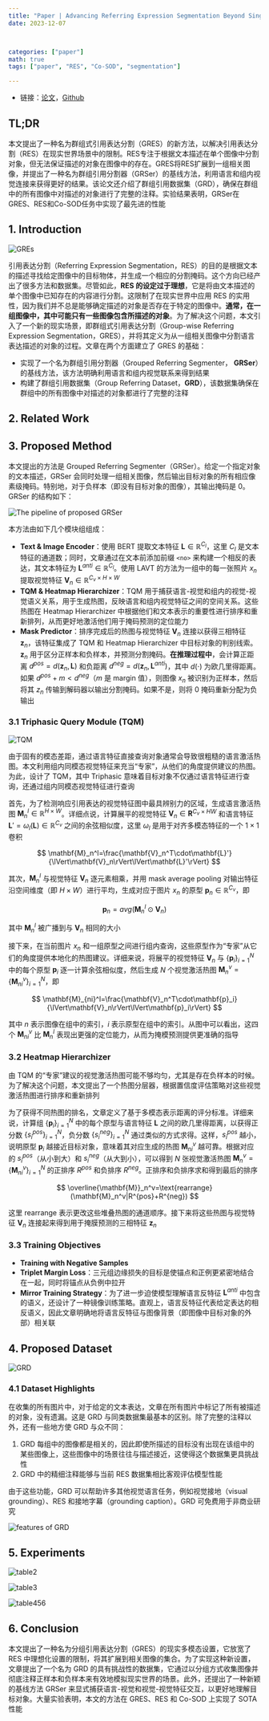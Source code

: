 ```yaml
---
title: "Paper | Advancing Referring Expression Segmentation Beyond Single Image"
date: 2023-12-07



categories: ["paper"]
math: true
tags: ["paper", "RES", "Co-SOD", "segmentation"]

---
```


- 链接：[论文](https://arxiv.org/abs/2305.12452)，[Github](https://github.com/yixuan730/group-res)

## TL;DR

本文提出了一种名为群组式引用表达分割（GRES）的新方法，以解决引用表达分割（RES）在现实世界场景中的限制。RES专注于根据文本描述在单个图像中分割对象，但无法保证描述的对象在图像中的存在。GRES将RES扩展到一组相关图像，并提出了一种名为群组引用分割器（GRSer）的基线方法，利用语言和组内视觉连接来获得更好的结果。该论文还介绍了群组引用数据集（GRD），确保在群组中的所有图像中对描述的对象进行了完整的注释。实验结果表明，GRSer在GRES、RES和Co-SOD任务中实现了最先进的性能

## 1. Introduction

![GREs](/assets/images/2023-12-07-advancing-referring-expression-segmentation-beyond-single-image/2023-12-06-22-02-57.png)

引用表达分割（Referring Expression Segmentation，RES）的目的是根据文本的描述寻找给定图像中的目标物体，并生成一个相应的分割掩码。这个方向已经产出了很多方法和数据集。尽管如此，**RES 的设定过于理想**，它是将由文本描述的单个图像中已知存在的内容进行分割。这限制了在现实世界中应用 RES 的实用性，因为我们并不总是能够确定描述的对象是否存在于特定的图像中。**通常，在一组图像中，其中可能只有一些图像包含所描述的对象**。为了解决这个问题，本文引入了一个新的现实场景，即群组式引用表达分割（Group-wise Referring Expression Segmentation，GRES），并将其定义为从一组相关图像中分割语言表达描述的对象的过程。文章在两个方面建立了 GRES 的基础：

- 实现了一个名为群组引用分割器（Grouped Referring Segmenter， **GRSer**）的基线方法，该方法明确利用语言和组内视觉联系来得到结果
- 构建了群组引用数据集（Group Referring Dataset，**GRD**），该数据集确保在群组中的所有图像中对描述的对象都进行了完整的注释

## 2. Related Work

## 3. Proposed Method

本文提出的方法是 Grouped Referring Segmenter（GRSer）。给定一个指定对象的文本描述，GRSer 会同时处理一组相关图像，然后输出目标对象的所有相应像素级掩码。特别地，对于负样本（即没有目标对象的图像），其输出掩码是 0。GRSer 的结构如下：

![The pipeline of proposed GRSer](/assets/images/2023-12-07-advancing-referring-expression-segmentation-beyond-single-image/2023-12-06-22-29-31.png)

本方法由如下几个模块组组成：

- **Text & Image Encoder**：使用 BERT 提取文本特征 $\mathbf{L}\in\mathbb{R}^{C_l}$，这里 $C_l$ 是文本特征的通道数；同时，文章通过在文本前添加前缀 `<no>` 来构建一个相反的表达，其文本特征为 $\mathbf{L}^{anti}\in\mathbb{R}^{C_l}$。使用 LAVT 的方法为一组中的每一张照片 $x_n$ 提取视觉特征 $\mathbf{V}_n\in\mathbb{R}^{C_v\times H\times W}$
- **TQM & Heatmap Hierarchizer**：TQM 用于捕获语言-视觉和组内的视觉-视觉语义关系，用于生成热图，反映语言和组内视觉特征之间的空间关系。这些热图在 Heatmap Hierarchizer 中根据他们和文本表示的重要性进行排序和重新排列，从而更好地激活他们用于掩码预测的定位能力
- **Mask Predictor**：排序完成后的热图与视觉特征 $\mathbf{V}_n$ 连接以获得三相特征 $\mathbf{z}_n$，该特征集成了 TQM 和 Heatmap Hierarchizer 中目标对象的判别线索。$\mathbf{z}_n$ 用于区分正样本和负样本，并预测分割掩码。**在推理过程中**，会计算正距离 $d^{pos}=d(\mathbf{z}_n,\mathbf{L})$ 和负距离 $d^{neg}=d(\mathbf{z}_n,\mathbf{L}^{anti})$，其中 $d(\cdot)$ 为欧几里得距离。如果 $d^{pos}+m<d^{neg}$（$m$ 是 margin 值），则图像 $x_n$ 被识别为正样本，然后将其 $z_n$ 传输到解码器以输出分割掩码。如果不是，则将 $0$ 掩码重新分配为负输出

### 3.1 Triphasic Query Module (TQM)

![TQM](/assets/images/2023-12-07-advancing-referring-expression-segmentation-beyond-single-image/2023-12-07-15-16-25.png)

由于固有的模态差距，通过语言特征直接查询对象通常会导致很粗糙的语言激活热图。本文利用组内同模态视觉特征来充当“专家”，从他们的角度提供建议的热图。为此，设计了 TQM，其中 Triphasic 意味着目标对象不仅通过语言特征进行查询，还通过组内同模态视觉特征进行查询

首先，为了检测响应引用表达的视觉特征图中最具辨别力的区域，生成语言激活热图 $\mathbf{M}_n^l\in\mathbb{R}^{H\times W}$。详细点说，计算展平的视觉特征 $\mathbf{V}_n\in\mathbf{R}^{C_v\times HW}$ 和语言特征 $\mathbf{L}'=\omega_l(\mathbf{L})\in\mathbb{R}^{C_v}$ 之间的余弦相似度，这里 $\omega_l$ 是用于对齐多模态特征的一个 $1\times1$ 卷积

$$
\mathbf{M}_n^l=\frac{\mathbf{V}_n^T\cdot\mathbf{L}'}{\lVert\mathbf{V}_n\rVert\lVert\mathbf{L}'\rVert}
$$

其次，$\mathbf{M}_n^l$ 与视觉特征 $\mathbf{V}_n$ 逐元素相乘，并用 mask average pooling 对输出特征沿空间维度（即 $H\times W$）进行平均，生成对应于图片 $x_n$ 的原型 $\mathbf{p}_n\in\mathbb{R}^{C_v}$，即

$$
\mathbf{p}_n=avg(\mathbf{M}_n^l\odot\mathbf{V}_n)
$$

其中 $\mathbf{M}_n^l$ 被广播到与 $\mathbf{V}_n$ 相同的大小

接下来，在当前图片 $x_n$ 和一组原型之间进行组内查询，这些原型作为“专家”从它们的角度提供本地化的热图建议。详细来说，将展平的视觉特征 $\mathbf{V}_n$ 与 $\{\mathbf{p}_i\}_{i=1}^N$ 中的每个原型 $\mathbf{p}_i$ 逐一计算余弦相似度，然后生成 $N$ 个视觉激活热图 $\mathbf{M}_n^v=\{\mathbf{M}_{ni}^v\}_{i=1}^N$，即

$$
\mathbf{M}_{ni}^l=\frac{\mathbf{V}_n^T\cdot\mathbf{p}_i}{\lVert\mathbf{V}_n\rVert\lVert\mathbf{p}_i\rVert}
$$

其中 $n$ 表示图像在组中的索引，$i$ 表示原型在组中的索引。从图中可以看出，这四个 $\mathbf{M}_{ni}^v$ 比 $\mathbf{M}_n^l$ 表现出更强的定位能力，从而为掩模预测提供更准确的指导

### 3.2 Heatmap Hierarchizer

由 TQM 的“专家”建议的视觉激活热图可能不够均匀，尤其是存在负样本的时候。为了解决这个问题，本文提出了一个热图分层器，根据置信度评估策略对这些视觉激活热图进行排序和重新排列

为了获得不同热图的排名，文章定义了基于多模态表示距离的评分标准。详细来说，计算组 $\{\mathbf{p}_i\}_{i=1}^N$ 中的每个原型与语言特征 $\mathbf{L}$ 之间的欧几里得距离，以获得正分数 $\{s_i^{pos}\}_{i=1}^N$，负分数 $\{s_i^{neg}\}_{i=1}^N$ 通过类似的方式求得。这样，$s_i^{pos}$ 越小，说明原型 $\mathbf{p}_i$ 越接近目标对象，意味着其对应生成的热图 $\mathbf{M}_{ni}^v$ 越可靠。根据对应的 $s_i^{pos}$（从小到大）和 $s_i^{neg}$（从大到小），可以得到 $N$ 张视觉激活热图 $\mathbf{M}_n^v=\{\mathbf{M}_{ni}^v\}_{i=1}^N$ 的正排序 $R^{pos}$ 和负排序 $R^{neg}$。正排序和负排序求和得到最后的排序

$$
\overline{\mathbf{M}}_n^v=\text{rearrange}(\mathbf{M}_n^v|R^{pos}+R^{neg})
$$

这里 rearrange 表示更改这些堆叠热图的通道顺序。接下来将这些热图与视觉特征 $\mathbf{V}_n$ 连接起来得到用于掩膜预测的三相特征 $\mathbf{z}_n$

### 3.3 Training Objectives

- **Training with Negative Samples**
- **Triplet Margin Loss**：三元组边缘损失的目标是使锚点和正例更紧密地结合在一起，同时将锚点从负例中拉开
- **Mirror Training Strategy**：为了进一步迫使模型理解语言反特征 $\mathbf{L}^{anti}$ 中包含的语义，还设计了一种镜像训练策略。直观上，语言反特征代表给定表达的相反语义，因此文章明确地将语言反特征与图像背景（即图像中目标对象的外部）相关联

## 4. Proposed Dataset

![GRD](/assets/images/2023-12-07-advancing-referring-expression-segmentation-beyond-single-image/2023-12-06-22-21-59.png)

### 4.1 Dataset Highlights

在收集的所有图片中，对于给定的文本表达，文章在所有图片中标记了所有被描述的对象，没有遗漏。这是 GRD 与同类数据集最基本的区别。除了完整的注释以外，还有一些地方使 GRD 与众不同：

1. GRD 每组中的图像都是相关的，因此即使所描述的目标没有出现在该组中的某些图像上，这些图像中的场景往往与描述接近，这使得这个数据集更具挑战性
2. GRD 中的精细注释能够与当前 RES 数据集相比客观评估模型性能

由于这些功能，GRD 可以帮助许多其他视觉语言任务，例如视觉接地（visual grounding）、RES 和接地字幕（grounding caption）。GRD 可免费用于非商业研究

![features of GRD](/assets/images/2023-12-07-advancing-referring-expression-segmentation-beyond-single-image/2023-12-07-16-28-23.png)

## 5. Experiments

![table2](/assets/images/2023-12-07-advancing-referring-expression-segmentation-beyond-single-image/2023-12-07-16-36-43.png)

![table3](/assets/images/2023-12-07-advancing-referring-expression-segmentation-beyond-single-image/2023-12-07-16-37-54.png)

![table456](/assets/images/2023-12-07-advancing-referring-expression-segmentation-beyond-single-image/2023-12-07-16-39-05.png)

## 6. Conclusion

本文提出了一种名为分组引用表达分割（GRES）的现实多模态设置，它放宽了 RES 中理想化设置的限制，将其扩展到相关图像的集合。为了实现这种新设置，文章提出了一个名为 GRD 的具有挑战性的数据集，它通过以分组方式收集图像并彻底注释正样本和负样本来有效地模拟现实世界的场景。此外，还提出了一种新颖的基线方法 GRSer 来显式捕获语言-视觉和视觉-视觉特征交互，以更好地理解目标对象。大量实验表明，本文的方法在 GRES、RES 和 Co-SOD 上实现了 SOTA 性能
